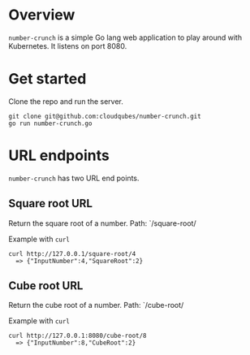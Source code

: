 # Overview
`number-crunch` is a simple Go lang web application to play around with Kubernetes.
It listens on port 8080.

# Get started

Clone the repo and run the server.
```shell
git clone git@github.com:cloudqubes/number-crunch.git
go run number-crunch.go
```

# URL endpoints

`number-crunch` has two URL end points.

## Square root URL

Return the square root of a number.
Path: `/square-root/<number>

Example with `curl`
```shell
curl http://127.0.0.1/square-root/4
  => {"InputNumber":4,"SquareRoot":2}
```

## Cube root URL

Return the cube root of a number.
Path: `/cube-root/<number>

Example with `curl`
```shell
curl http://127.0.0.1:8080/cube-root/8
  => {"InputNumber":8,"CubeRoot":2}
```